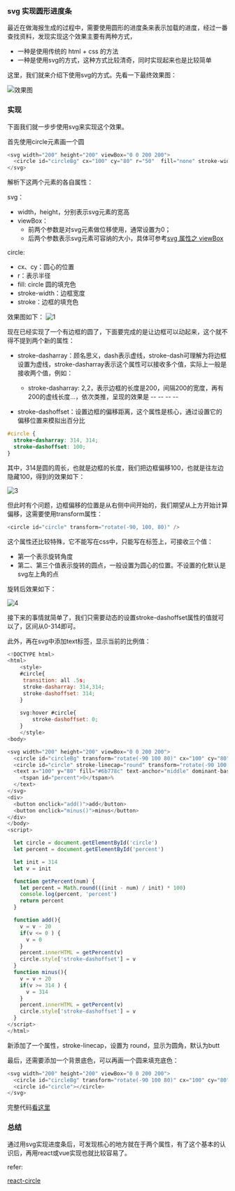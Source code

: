 ### svg 实现圆形进度条

最近在做海报生成的过程中，需要使用圆形的进度条来表示加载的进度，经过一番查找资料，发现实现这个效果主要有两种方式，

- 一种是使用传统的 html + css 的方法
- 一种是使用svg的方式，这种方式比较清奇，同时实现起来也是比较简单

这里，我们就来介绍下使用svg的方式。先看一下最终效果图：

![效果图](./images/1.gif)

### 实现

下面我们就一步步使用svg来实现这个效果。

首先使用circle元素画一个圆

```js
<svg width="200" height="200" viewBox="0 0 200 200">
  <circle id="circleBg" cx="100" cy="80" r="50"  fill="none" stroke-width="10" stroke="gray" />
</svg>
```
解析下这两个元素的各自属性：

svg：
- width，height，分别表示svg元素的宽高
- viewBox：
  - 前两个参数是对svg元素做位移使用，通常设置为0；
  - 后两个参数表示svg元素可容纳的大小，具体可参考[svg 属性之 viewBox](https://segmentfault.com/a/1190000009226427?utm_source=tag-newest)

circle:
- cx、cy：圆心的位置
- r：表示半径
- fill: circle 圆的填充色
- stroke-width：边框宽度
- stroke：边框的填充色

效果图如下：
![1](./images/2.png)

现在已经实现了一个有边框的圆了，下面要完成的是让边框可以动起来，这个就不得不提到两个新的属性：

- stroke-dasharray：顾名思义，dash表示虚线，stroke-dash可理解为将边框设置为虚线，stroke-dasharray表示这个属性可以接收多个值，实际上一般是接收两个值，例如：
  - stroke-dasharray: 2,2，表示边框的长度是200，间隔200的宽度，再有200的虚线长度...，依次类推，呈现的效果是 --  --  --  --

- stroke-dashoffset：设置边框的偏移距离，这个属性是核心，通过设置它的偏移位置来模拟出百分比

```css
#circle {
  stroke-dasharray: 314, 314;
  stroke-dashoffset: 100;
}
```

其中，314是圆的周长，也就是边框的长度，我们把边框偏移100，也就是往左边隐藏100，得到的效果如下：

![3](./images/3.png)

但此时有个问题，边框偏移的位置是从右侧中间开始的，我们期望从上方开始计算偏移，这需要使用transform属性：

```js
<circle id="circle" transform="rotate(-90, 100, 80)" />
```

这个属性还比较特殊，它不能写在css中，只能写在标签上，可接收三个值：

- 第一个表示旋转角度
- 第二、第三个值表示旋转的圆点，一般设置为圆心的位置。不设置的化默认是svg左上角的点

旋转后效果如下：

![4](./images/4.png)

接下来的事情就简单了，我们只需要动态的设置stroke-dashoffset属性的值就可以了，区间从0-314即可。

此外，再在svg中添加text标签，显示当前的比例值：

```js
<!DOCTYPE html>
<html>
	<style>
	#circle{
	 transition: all .5s;
	 stroke-dasharray: 314,314;
	 stroke-dashoffset: 314;
	}
	
	svg:hover #circle{
		stroke-dashoffset: 0;
	}
	</style>
<body>

<svg width="200" height="200" viewBox="0 0 200 200">
  <circle id="circleBg" transform="rotate(-90 100 80)" cx="100" cy="80" r="50"  fill="none" stroke-width="10" stroke="gray" />
  <circle id="circle" stroke-linecap="round" transform="rotate(-90 100 80)" cx="100" cy="80" r="50"  fill="none" stroke-width="10" stroke="green" />
  <text x="100" y="80" fill="#6b778c" text-anchor="middle" dominant-baseline="central">
    <tspan id="percent">0</tspan>%
  </text>
</svg>
<div>
  <button onclick="add()">add</button>
  <button onclick="minus()">minus</button>
</div>
</body>
<script>

  let circle = document.getElementById('circle')
  let percent = document.getElementById('percent')

  let init = 314
  let v = init

  function getPercent(num) {
    let percent = Math.round(((init - num) / init) * 100)
    console.log(percent, 'percent')
    return percent
  }

  function add(){
    v = v - 20
    if(v <= 0 ) {
      v = 0
    }
    percent.innerHTML = getPercent(v)
    circle.style['stroke-dashoffset'] = v
  }
  function minus(){
    v = v + 20
    if(v >= 314 ) {
      v = 314
    }
    percent.innerHTML = getPercent(v)
    circle.style['stroke-dashoffset'] = v
  }
</script>
</html>
```

新添加了一个属性，stroke-linecap，设置为 round，显示为圆角，默认为butt

最后，还需要添加一个背景底色，可以再画一个圆来填充底色：

```js
<svg width="200" height="200" viewBox="0 0 200 200">
  <circle id="circleBg" transform="rotate(-90 100 80)" cx="100" cy="80" r="50"  fill="none" stroke-width="10" stroke="gray" />
  <circle id="circle"></circle>
</svg>
```

完整代码[看这里](https://github.com/MinjieChang/circle-process/blob/master/src/c3Circle.html)

### 总结

通过用svg实现进度条后，可发现核心的地方就在于两个属性，有了这个基本的认识后，再用react或vue实现也就比较容易了。

refer:

[react-circle](https://github.com/zzarcon/react-circle)